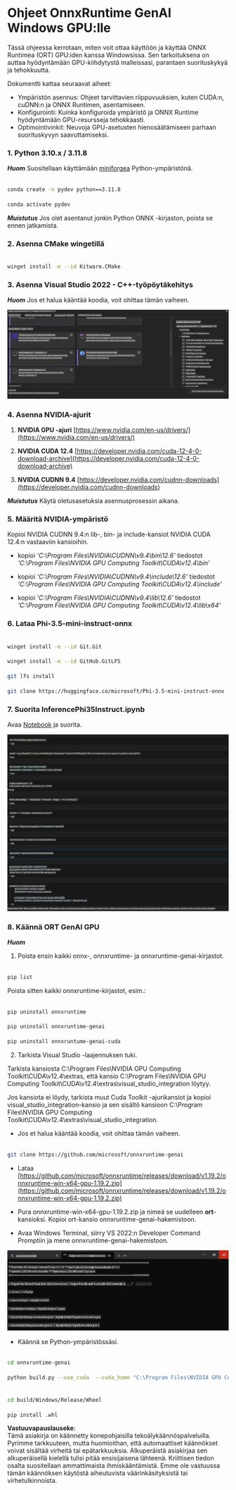 # **Ohjeet OnnxRuntime GenAI Windows GPU:lle**

Tässä ohjeessa kerrotaan, miten voit ottaa käyttöön ja käyttää ONNX Runtimea (ORT) GPU:iden kanssa Windowsissa. Sen tarkoituksena on auttaa hyödyntämään GPU-kiihdytystä malleissasi, parantaen suorituskykyä ja tehokkuutta.

Dokumentti kattaa seuraavat aiheet:

- Ympäristön asennus: Ohjeet tarvittavien riippuvuuksien, kuten CUDA:n, cuDNN:n ja ONNX Runtimen, asentamiseen.
- Konfigurointi: Kuinka konfiguroida ympäristö ja ONNX Runtime hyödyntämään GPU-resursseja tehokkaasti.
- Optimointivinkit: Neuvoja GPU-asetusten hienosäätämiseen parhaan suorituskyvyn saavuttamiseksi.

### **1. Python 3.10.x / 3.11.8**

   ***Huom*** Suositellaan käyttämään [miniforgea](https://github.com/conda-forge/miniforge/releases/latest/download/Miniforge3-Windows-x86_64.exe) Python-ympäristönä.

   ```bash

   conda create -n pydev python==3.11.8

   conda activate pydev

   ```

   ***Muistutus*** Jos olet asentanut jonkin Python ONNX -kirjaston, poista se ennen jatkamista.

### **2. Asenna CMake wingetillä**

   ```bash

   winget install -e --id Kitware.CMake

   ```

### **3. Asenna Visual Studio 2022 - C++-työpöytäkehitys**

   ***Huom*** Jos et halua kääntää koodia, voit ohittaa tämän vaiheen.

![CPP](../../../../../../translated_images/01.8964c1fa47e00dc36af710b967e72dd2f8a2be498e49c8d4c65c11ba105dedf8.fi.png)

### **4. Asenna NVIDIA-ajurit**

1. **NVIDIA GPU -ajuri** [https://www.nvidia.com/en-us/drivers/](https://www.nvidia.com/en-us/drivers/)

2. **NVIDIA CUDA 12.4** [https://developer.nvidia.com/cuda-12-4-0-download-archive](https://developer.nvidia.com/cuda-12-4-0-download-archive)

3. **NVIDIA CUDNN 9.4** [https://developer.nvidia.com/cudnn-downloads](https://developer.nvidia.com/cudnn-downloads)

***Muistutus*** Käytä oletusasetuksia asennusprosessin aikana.

### **5. Määritä NVIDIA-ympäristö**

Kopioi NVIDIA CUDNN 9.4:n lib-, bin- ja include-kansiot NVIDIA CUDA 12.4:n vastaaviin kansioihin.

- kopioi *'C:\Program Files\NVIDIA\CUDNN\v9.4\bin\12.6'* tiedostot *'C:\Program Files\NVIDIA GPU Computing Toolkit\CUDA\v12.4\bin'*

- kopioi *'C:\Program Files\NVIDIA\CUDNN\v9.4\include\12.6'* tiedostot *'C:\Program Files\NVIDIA GPU Computing Toolkit\CUDA\v12.4\include'*

- kopioi *'C:\Program Files\NVIDIA\CUDNN\v9.4\lib\12.6'* tiedostot *'C:\Program Files\NVIDIA GPU Computing Toolkit\CUDA\v12.4\lib\x64'*

### **6. Lataa Phi-3.5-mini-instruct-onnx**

   ```bash

   winget install -e --id Git.Git

   winget install -e --id GitHub.GitLFS

   git lfs install

   git clone https://huggingface.co/microsoft/Phi-3.5-mini-instruct-onnx

   ```

### **7. Suorita InferencePhi35Instruct.ipynb**

   Avaa [Notebook](../../../../../../code/09.UpdateSamples/Aug/ortgpu-phi35-instruct.ipynb) ja suorita.

![RESULT](../../../../../../translated_images/02.be96d16e7b1007f1f3941f65561553e62ccbd49c962f3d4a9154b8326c033ec1.fi.png)

### **8. Käännä ORT GenAI GPU**

   ***Huom*** 

   1. Poista ensin kaikki onnx-, onnxruntime- ja onnxruntime-genai-kirjastot.

   ```bash

   pip list 
   
   ```

   Poista sitten kaikki onnxruntime-kirjastot, esim.:

   ```bash

   pip uninstall onnxruntime

   pip uninstall onnxruntime-genai

   pip uninstall onnxruntume-genai-cuda
   
   ```

   2. Tarkista Visual Studio -laajennuksen tuki.

   Tarkista kansiosta C:\Program Files\NVIDIA GPU Computing Toolkit\CUDA\v12.4\extras, että kansio C:\Program Files\NVIDIA GPU Computing Toolkit\CUDA\v12.4\extras\visual_studio_integration löytyy. 

   Jos kansiota ei löydy, tarkista muut Cuda Toolkit -ajurikansiot ja kopioi visual_studio_integration-kansio ja sen sisältö kansioon C:\Program Files\NVIDIA GPU Computing Toolkit\CUDA\v12.4\extras\visual_studio_integration.

   - Jos et halua kääntää koodia, voit ohittaa tämän vaiheen.

   ```bash

   git clone https://github.com/microsoft/onnxruntime-genai

   ```

   - Lataa [https://github.com/microsoft/onnxruntime/releases/download/v1.19.2/onnxruntime-win-x64-gpu-1.19.2.zip](https://github.com/microsoft/onnxruntime/releases/download/v1.19.2/onnxruntime-win-x64-gpu-1.19.2.zip)

   - Pura onnxruntime-win-x64-gpu-1.19.2.zip ja nimeä se uudelleen **ort**-kansioksi. Kopioi ort-kansio onnxruntime-genai-hakemistoon.

   - Avaa Windows Terminal, siirry VS 2022:n Developer Command Promptiin ja mene onnxruntime-genai-hakemistoon.

![RESULT](../../../../../../translated_images/03.53bb08e3bde53edd1735c5546fb32b9b0bdba93d8241c5e6e3196d8bc01adbd7.fi.png)

   - Käännä se Python-ympäristössäsi.

   ```bash

   cd onnxruntime-genai

   python build.py --use_cuda  --cuda_home "C:\Program Files\NVIDIA GPU Computing Toolkit\CUDA\v12.4" --config Release
 

   cd build/Windows/Release/Wheel

   pip install .whl

   ```

**Vastuuvapauslauseke**:  
Tämä asiakirja on käännetty konepohjaisilla tekoälykäännöspalveluilla. Pyrimme tarkkuuteen, mutta huomioithan, että automaattiset käännökset voivat sisältää virheitä tai epätarkkuuksia. Alkuperäistä asiakirjaa sen alkuperäisellä kielellä tulisi pitää ensisijaisena lähteenä. Kriittisen tiedon osalta suositellaan ammattimaista ihmiskääntämistä. Emme ole vastuussa tämän käännöksen käytöstä aiheutuvista väärinkäsityksistä tai virhetulkinnoista.